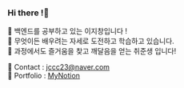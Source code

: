    ### Hi there !🙌

🍊  백엔드를 공부하고 있는 이지창입니다 ! <br>
🍑  무엇이든 배우려는 자세로 도전하고 학습하고 있습니다. <br>
🥭  과정에서도 즐거움을 찾고 깨달음을 얻는 취준생 입니다!
 

💌 Contact : jccc23@naver.com <br>
📖 Portfolio : [MyNotion](https://kind-chauffeur-7cb.notion.site/d9c1eb12dec0456bb24f62f0f2b12f62)




